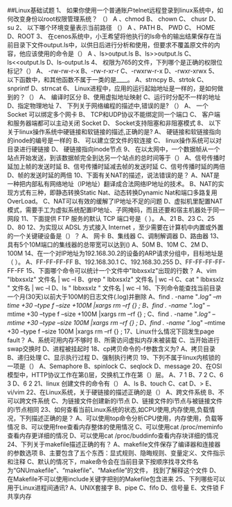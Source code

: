 ##Linux基础试题
1、	如果你使用一个普通账户telnet远程登录到linux系统中，如何改变身份以root权限管理系统？ （） 
    A 、chmod  B、 chown  C、 chusr  D、su
2、	以下哪个环境变量表示当前路径 （）
    A 、PATH  B、 PWD  C、 HOME  D、ROOT
3、	在cenos系统中，小王希望将他执行的ls命令的输出结果保存在当前目录下文件output.ls中，以供日后进行分析和使用，但要求不覆盖原文件的内容，他应该使用的命令是（）
    A 、ls>output.ls  B、ls>>output.ls  C、ls<<output.ls D、ls-output.ls
4、	权限为765的文件，下列哪个是正确的权限位标记?（）
A、	-rw-rw-r-x  B、-rw-r-xr-r  C、-rwxrw-r-x  D、-rwxr-xrwx
5、	以下函数中，和其他函数不属于一类的是____。
    A、strncpy  B、strtok  C、snprintf  D、strncat
6、	Linux进程中，应用的运行起始地址是一样的，是如何做到的？（）
    A、	编译时区分 B、使用虚拟地址映射 C、运行时分配不一样的地址 D、指定物理地址
7、	下列关于网络编程的描述中,错误的是? （）
    A、	一个 Socket 可以绑定多个网卡
    B、	TCP和UDP协议不能绑定同一个端口
    C、	客户端和服务器端都可以主动关闭 Socket
    D、	Socket支持阻塞和非阻塞模式
8、	以下关于linux操作系统中硬链接和软链接的描述,正确的是?
    A、	硬链接和软链接指向的inode的编号是一样的
    B、	可以建立空文件的软连接
    C、	linux操作系统可以对目录进行硬链接
    D、	硬链接指向inode节点
9、	在以太网中，一个数据帧从一个站点开始发送，到该数据帧完全到达另一个站点的总时间等于（）
    A、信号传播时延加上帧的发送时延
    B、信号传播时延减去帧的发送时延
    C、信号传播时延的两倍
    D、帧的发送时延的两倍
10、下面有关NAT的描述，说法错误的是？
	A、NAT是一种把内部私有网络地址（IP地址）翻译成合法网络IP地址的技术。
B、NAT的实现方式有三种，即静态转换Static Nat、动态转换Dynamic Nat和端口多路复用OverLoad。
	C、NAT可以有效的缓解了IP地址不足的问题
D、虚拟机里配置NAT模式，需要手工为虚拟系统配置IP地址、子网掩码，而且还要和宿主机器处于同一网段
11、下面提供 FTP 服务的默认 TCP 端口号是（ ）。
	A、21  B、23  C、25  D、80
12、为实现以 ADSL 方式接入 Internet ，至少需要在计算机中内置或外置的一个关键硬设备是（）？
A、	网卡 B、集线器 C、调制解调器 D、路由器
13、具有5个10M端口的集线器的总带宽可以达到()
	A、50M  B、10M  C、2M  D、100M
14、在一个对IP地址为192.168.30.2的设备的ARP请求分组中，目标地址是（ ）。
	A、FF-FF-FF-FF  B、192.168.30.1  C、192.168.30.255  D、FF-FF-FF-FF-FF-FF
15、下面哪个命令可以统计一个文件中"lbbxsxlz"出现的行数？
	A、vim "lbbxsxlz" 文件名 | wc –l  B、grep " lbbxsxlz" 文件名 | wc –l
	C、cat " lbbxsxlz " 文件名 | wc –l  D、ls  " lbbxsxlz " 文件名 | wc –l
16、下列命令能查找当前目录一个月(30天)以前大于100M的日志文件(.log)并删除
	A、find  . -name "*.log" –m time +30 –type f –size +100M |xargs rm –rf {} ;
	B、find  . -name "*.log" –mtime +30 –type f –size +100M |xargs rm –rf {} ;
	C、find  . -name "*.log" –mtime +30 –type –size 100M |xargs rm –rf {} ;
	D、find  . -name "*.log" –mtime +30 –type f –size 100M |xargs rm –rf {} ;
17、Linux什么情况下回发生page fault？
	A、系统可用内存不够时 B、所需访问虚拟内存未被装载
	C、当开始进行swap交换时 D、进程被挂起时
18、cp拷贝命令的-f参数含义为?
	A、拷贝目录 B、递归处理  C、显示执行过程 D、强制执行拷贝
19、下列不属于linux内核锁的一项是（）
    A、Semaphore  B、spinlock  C、seqlock  D、message
20、在OSI模型中，HTTP协议工作在第()层，交换机工作在第（）层。
	A、7 1  B、7 2  C、6 3 D、6 2
21、linux 创建文件的命令有（）
	A、ls  B、touch  C、cat  D、>  E、vi/vim
22、在Linux系统，关于硬链接的描述正确的是（）
	A、跨文件系统   B、不可以跨文件系统 
    C、为链接文件创建新的i节点  D、链接文件的i节点与被链接文件的i节点相同
23、如何查看当前Linux系统的状态,如CPU使用,内存使用,负载情况，下列描述正确的是？
	A、可以使用top命令分析CPU使用，内存使用，负载等情况
	B、可以使用free查看内存整体的使用情况
	C、可以使用cat /proc/meminfo查看内存更详细的情况
	D、可以使用cat /proc/buddinfo查看内存块详细的情况
24、下列关于makefile描述正确的有？
	A、makefile文件保存了编译器和连接器的参数选项
	B、主要包含了五个东西：显式规则、隐晦规则、变量定义、文件指示和注释
    C、默认的情况下，make命令会在当前目录下按顺序找寻文件名为“GNUmakefile”、“makefile”、“Makefile”的文件， 找到了解释这个文件
D、在Makefile不可以使用include关键字把别的Makefile包含进来
25、下列哪些可以用于Linux进程间通讯?
	A、UNIX套接字 B、pipe  C、fifo  D、信号量 E、文件锁 F 共享内存
